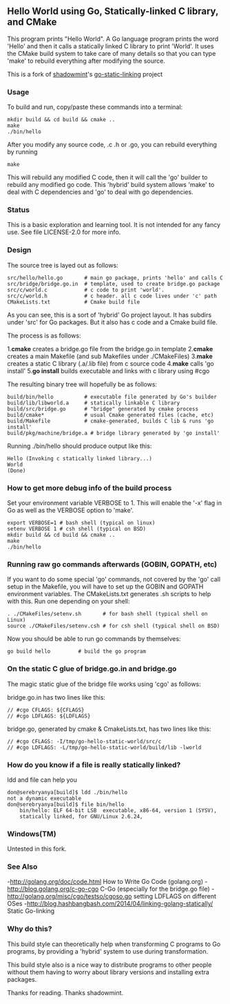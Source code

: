## Hello World using Go, Statically-linked C library, and CMake

This program prints "Hello World". A Go language program prints the word 
'Hello' and then it calls a statically linked C library to print 
'World'. It uses the CMake build system to take care of many details
so that you can type 'make' to rebuild everything after modifying the source. 

This is a fork of [shadowmint](https://github.com/shadowmint)'s 
[go-static-linking](https://github.com/shadowmint/go-static-linking) 
project

### Usage

To build and run, copy/paste these commands into a terminal:
   
    mkdir build && cd build && cmake ..
    make
    ./bin/hello

After you modify any source code, .c .h or .go, you can rebuild everything
by running
 
    make

This will rebuild any modified C code, then it will call the 'go' 
builder to rebuild any modified go code. This 'hybrid' build system allows
'make' to deal with C dependencies and 'go' to deal with go dependencies.

### Status

This is a basic exploration and learning tool. It is not intended for 
any fancy use. See file LICENSE-2.0 for more info.

### Design

The source tree is layed out as follows:

    src/hello/hello.go       # main go package, prints 'hello' and calls C
    src/bridge/bridge.go.in  # template, used to create bridge.go package
    src/c/world.c            # c code to print 'world'.
    src/c/world.h            # c header. all c code lives under 'c' path
    CMakeLists.txt           # Cmake build file

As you can see, this is a sort of 'hybrid' Go project layout. It 
has subdirs under 'src' for Go packages. But it also has c code and
a Cmake build file.

The process is as follows:

1.**cmake** creates a bridge.go file from the bridge.go.in template
2.**cmake** creates a main Makefile (and sub Makefiles under ./CMakeFiles)
3.**make** creates a static C library (.a/.lib file) from c source code
4.**make** calls 'go install' 
5.**go install** builds executable and links with c library using #cgo

The resulting binary tree will hopefully be as follows:

    build/bin/hello          # executable file generated by Go's builder
    build/lib/libworld.a     # statically linkable C library
    build/src/bridge.go      # "bridge" generated by cmake process
    build/cmake*             # usual Cmake generated files (cache, etc)
    build/Makefile           # cmake-generated, builds C lib & runs 'go install'
    build/pkg/machine/bridge.a # bridge library generated by 'go install'

Running ./bin/hello should produce output like this:

    Hello (Invoking c statically linked library...)
    World
    (Done)

### How to get more debug info of the build process

Set your environment variable VERBOSE to 1. This will enable the '-x' 
flag in Go as well as the VERBOSE option to 'make'.

    export VERBOSE=1 # bash shell (typical on linux)
    setenv VERBOSE 1 # csh shell (typical on BSD)
    mkdir build && cd build && cmake ..
    make
    ./bin/hello

### Running raw go commands afterwards (GOBIN, GOPATH, etc)

If you want to do some special 'go' commands, not covered by the 'go'
call setup in the Makefile, you will have to set up the GOBIN and 
GOPATH environment variables. The CMakeLists.txt generates .sh scripts to 
help with this. Run one depending on your shell:

    . ./CMakeFiles/setenv.sh       # for bash shell (typical shell on Linux)
    source ./CMakeFiles/setenv.csh # for csh shell (typical shell on BSD)

Now you should be able to run go commands by themselves:

    go build hello         # build the go program

### On the static C glue of bridge.go.in and bridge.go

The magic static glue of the bridge file works using 'cgo' as follows:

bridge.go.in has two lines like this:

    // #cgo CFLAGS: ${CFLAGS}
    // #cgo LDFLAGS: ${LDFLAGS}

bridge.go, generated by cmake & CmakeLists.txt, has two lines like this:

    // #cgo CFLAGS: -I/tmp/go-hello-static-world/src/c
    // #cgo LDFLAGS: -L/tmp/go-hello-static-world/build/lib -lworld

### How do you know if a file is really statically linked?

ldd and file can help you

    don@serebryanya[build]$ ldd ./bin/hello 
	not a dynamic executable
    don@serebryanya[build]$ file bin/hello 
        bin/hello: ELF 64-bit LSB  executable, x86-64, version 1 (SYSV), 
        statically linked, for GNU/Linux 2.6.24, 

### Windows(TM)

Untested in this fork.

### See Also

-<http://golang.org/doc/code.html> How to Write Go Code (golang.org)
-<http://blog.golang.org/c-go-cgo> C-Go (especially for the bridge.go file)
-<http://golang.org/misc/cgo/testso/cgoso.go> setting LDFLAGS on different OSes
-<http://blog.hashbangbash.com/2014/04/linking-golang-statically/> Static Go-linking

### Why do this?

This build style can theoretically help when transforming C programs to Go 
programs, by providing a 'hybrid' system to use during transformation. 

This build style also is a nice way to distribute programs to other 
people without them having to worry about library versions and 
installing extra packages.

Thanks for reading. Thanks shadowmint.


